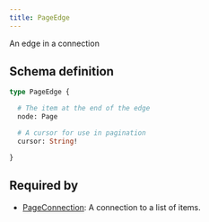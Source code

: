 ```yaml
---
title: PageEdge
---
```


An edge in a connection

## Schema definition
```graphql
type PageEdge {

  # The item at the end of the edge
  node: Page 

  # A cursor for use in pagination
  cursor: String! 

}
```

## Required by
* [PageConnection](graphql/schema/pageconnection.md): A connection to a list of items.
